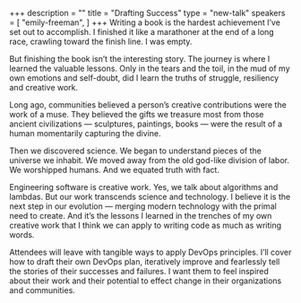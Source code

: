+++
description = ""
title = "Drafting Success"
type = "new-talk"
speakers = [
        "emily-freeman",
]
+++
Writing a book is the hardest achievement I’ve set out to accomplish. I finished it like a marathoner at the end of a long race, crawling toward the finish line. I was empty.

But finishing the book isn’t the interesting story. The journey is where I learned the valuable lessons. Only in the tears and the toil, in the mud of my own emotions and self-doubt, did I learn the truths of struggle, resiliency and creative work.

Long ago, communities believed a person’s creative contributions were the work of a muse. They believed the gifts we treasure most from those ancient civilizations — sculptures, paintings, books — were the result of a human momentarily capturing the divine.

Then we discovered science. We began to understand pieces of the universe we inhabit. We moved away from the old god-like division of labor. We worshipped humans. And we equated truth with fact.

Engineering software is creative work. Yes, we talk about algorithms and lambdas. But our work transcends science and technology. I believe it is the next step in our evolution — merging modern technology with the primal need to create. And it’s the lessons I learned in the trenches of my own creative work that I think we can apply to writing code as much as writing words.

Attendees will leave with tangible ways to apply DevOps principles. I’ll cover how to draft their own DevOps plan, iteratively improve and fearlessly tell the stories of their successes and failures. I want them to feel inspired about their work and their potential to effect change in their organizations and communities.